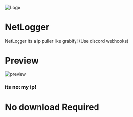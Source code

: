 ![Logo](https://i.imagesup.co/images2/51a56cbf8c069488108a5dcc9c975ab7fd1fa460.png)
# NetLogger
NetLogger its a ip puller like grabify!
(Use discord webhooks)

# Preview
![preview](https://i.imagesup.co/images2/3b105461104ec612adaede5e0976e6fb64fdaed3.png)
### its not my ip!

# No download **Required**
